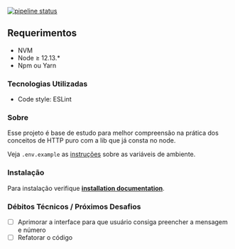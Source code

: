 [![pipeline status](https://github.com/viniciusmattosrj/http-node-puro/badges/releaseCandidate/pipeline.svg)](https://github.com/viniciusmattosrj/http-node-puro/commits/releaseCandidate)

## Requerimentos

- NVM
- Node &ge; 12.13.*
- Npm ou Yarn

### Tecnologias Utilizadas

* Code style: ESLint

### Sobre

Esse projeto é base de estudo para melhor compreensão na prática dos conceitos de HTTP puro com a lib que já consta no node.

Veja `.env.example` as [instruções](docs/installation.md) sobre as variáveis de ambiente.


### Instalação

Para instalação verifique **[installation documentation](docs/installation.md)**.

### Débitos Técnicos / Próximos Desafios

- [ ] Aprimorar a interface para que usuário consiga preencher a mensagem e número
- [ ] Refatorar o código